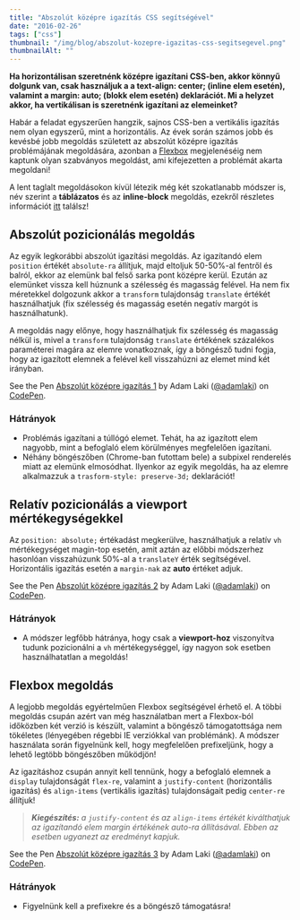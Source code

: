 ```yaml
---
title: "Abszolút középre igazítás CSS segítségével"
date: "2016-02-26"
tags: ["css"]
thumbnail: "/img/blog/abszolut-kozepre-igazitas-css-segitsegevel.png"
thumbnailAlt: ""
---
```


**Ha horizontálisan szeretnénk középre igazítani CSS-ben, akkor könnyű dolgunk van, csak használjuk a a text-align: center; (inline elem esetén), valamint a margin: auto; (blokk elem esetén) deklarációt. Mi a helyzet akkor, ha vertikálisan is szeretnénk igazítani az elemeinket?**

Habár a feladat egyszerűen hangzik, sajnos CSS-ben a vertikális igazítás nem olyan egyszerű, mint a horizontális. Az évek során számos jobb és kevésbé jobb megoldás született az abszolút középre igazítás problémájának megoldására, azonban a [Flexbox](https://developer.mozilla.org/en-US/docs/Web/CSS/CSS_Flexible_Box_Layout/Using_CSS_flexible_boxes) megjelenéséig nem kaptunk olyan szabványos megoldást, ami kifejezetten a problémát akarta megoldani!

A lent taglalt megoldásokon kívül létezik még két szokatlanabb módszer is, név szerint a **táblázatos** és az **inline-block** megoldás, ezekről részletes információt [itt](https://css-tricks.com/centering-in-the-unknown/) találsz!

## Abszolút pozicionálás megoldás

Az egyik legkorábbi abszolút igazítási megoldás. Az igazítandó elem `position` értékét `absolute-ra` állítjuk, majd eltoljuk 50-50%-al fentről és balról, ekkor az elemünk bal felső sarka pont középre kerül. Ezután az elemünket vissza kell húznunk a szélesség és magasság felével. Ha nem fix méretekkel dolgozunk akkor a `transform` tulajdonság `translate` értékét használhatjuk (fix szélesség és magasság esetén negatív margót is használhatunk).

A megoldás nagy előnye, hogy használhatjuk fix szélesség és magasság nélkül is, mivel a `transform` tulajdonság `translate` értékének százalékos paraméterei magára az elemre vonatkoznak, így a böngésző tudni fogja, hogy az igazított elemnek a felével kell visszahúzni az elemet mind két irányban.

<p class="codepen" data-height="363" data-theme-id="2175" data-slug-hash="f0a20f8b25d6965d03363b3d77ebc1a9" data-default-tab="result" data-user="adamlaki" data-embed-version="2">See the Pen <a href="http://codepen.io/adamlaki/pen/f0a20f8b25d6965d03363b3d77ebc1a9/">Abszolút középre igazítás 1</a> by Adam Laki (<a href="http://codepen.io/adamlaki">@adamlaki</a>) on <a href="http://codepen.io">CodePen</a>.</p>
<script async src="//assets.codepen.io/assets/embed/ei.js"></script>

### Hátrányok

- Problémás igazítani a túllógó elemet. Tehát, ha az igazított elem nagyobb, mint a befoglaló elem körülményes megfelelően igazítani.
- Néhány böngészőben (Chrome-ban futottam bele) a subpixel renderelés miatt az elemünk elmosódhat. Ilyenkor az egyik megoldás, ha az elemre alkalmazzuk a `trasform-style: preserve-3d;` deklarációt!

## Relatív pozicionálás a viewport mértékegységekkel

Az `position: absolute;` értékadást megkerülve, használhatjuk a relatív `vh` mértékegységet magin-top esetén, amit aztán az előbbi módszerhez hasonlóan visszahúzunk 50%-al a `translateY` érték segítségével. Horizontális igazítás esetén a `margin-nak` az **auto** értéket adjuk.

<p class="codepen" data-height="379" data-theme-id="2175" data-slug-hash="f202a50bea941353edbcfcff500c7b05" data-default-tab="result" data-user="adamlaki" data-embed-version="2">See the Pen <a href="http://codepen.io/adamlaki/pen/f202a50bea941353edbcfcff500c7b05/">Abszolút középre igazítás 2</a> by Adam Laki (<a href="http://codepen.io/adamlaki">@adamlaki</a>) on <a href="http://codepen.io">CodePen</a>.</p>

### Hátrányok

- A módszer legfőbb hátránya, hogy csak a **viewport-hoz** viszonyítva tudunk pozicionálni a `vh` mértékegységgel, így nagyon sok esetben használhatatlan a megoldás!

## Flexbox megoldás

A legjobb megoldás egyértelműen Flexbox segítségével érhető el. A többi megoldás csupán azért van még használatban mert a Flexbox-ból időközben két verzió is készült, valamint a böngésző támogatottsága nem tökéletes (lényegében régebbi IE verziókkal van problémánk). A módszer használata során figyelnünk kell, hogy megfelelően prefixeljünk, hogy a lehető legtöbb böngészőben működjön!

Az igazításhoz csupán annyit kell tennünk, hogy a befoglaló elemnek a `display` tulajdonságát `flex-re`, valamint a `justify-content` (horizontális igazítás) és `align-items` (vertikális igazítás) tulajdonságait pedig `center-re` állítjuk!

> _**Kiegészítés:** a `justify-content` és az `align-items` értékét kiválthatjuk az igazítandó elem margin értékének auto-ra állításával. Ebben az esetben ugyanezt az eredményt kapjuk._

<p class="codepen" data-height="379" data-theme-id="2175" data-slug-hash="f868bd21261fbf1d14f20c918d2fa51b" data-default-tab="result" data-user="adamlaki" data-embed-version="2">See the Pen <a href="http://codepen.io/adamlaki/pen/f868bd21261fbf1d14f20c918d2fa51b/">Abszolút középre igazítás 3</a> by Adam Laki (<a href="http://codepen.io/adamlaki">@adamlaki</a>) on <a href="http://codepen.io">CodePen</a>.</p>

### Hátrányok

- Figyelnünk kell a prefixekre és a böngésző támogatásra!
